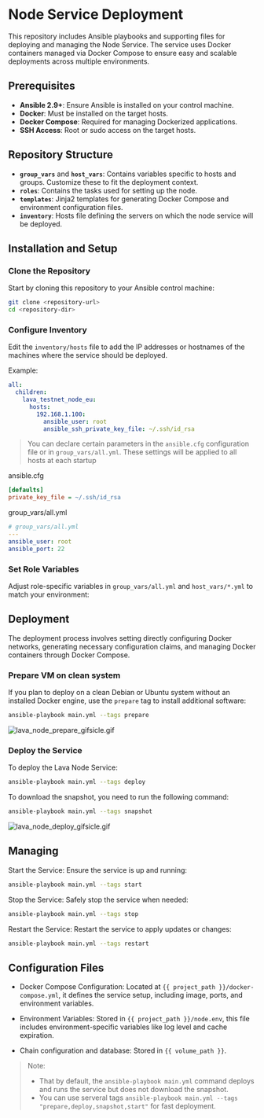 # Node Service Deployment

This repository includes Ansible playbooks and supporting files for deploying and managing the Node Service. The service uses Docker containers managed via Docker Compose to ensure easy and scalable deployments across multiple environments.

## Prerequisites

- **Ansible 2.9+**: Ensure Ansible is installed on your control machine.
- **Docker**: Must be installed on the target hosts.
- **Docker Compose**: Required for managing Dockerized applications.
- **SSH Access**: Root or sudo access on the target hosts.

## Repository Structure

- **`group_vars`** and **`host_vars`**: Contains variables specific to hosts and groups. Customize these to fit the deployment context.
- **`roles`**: Contains the tasks used for setting up the node.
- **`templates`**: Jinja2 templates for generating Docker Compose and environment configuration files.
- **`inventory`**: Hosts file defining the servers on which the node service will be deployed.

## Installation and Setup

### Clone the Repository

Start by cloning this repository to your Ansible control machine:

```bash
git clone <repository-url>
cd <repository-dir>
```

### Configure Inventory

Edit the `inventory/hosts` file to add the IP addresses or hostnames of the machines where the service should be deployed.

Example:

```yaml
all:
  children:
    lava_testnet_node_eu:
      hosts:
        192.168.1.100:
          ansible_user: root
          ansible_ssh_private_key_file: ~/.ssh/id_rsa
```

> You can declare certain parameters in the `ansible.cfg` configuration file or in `group_vars/all.yml`. These settings will be applied to all hosts at each startup

ansible.cfg

```ini
[defaults]
private_key_file = ~/.ssh/id_rsa
```

group_vars/all.yml

```yml
# group_vars/all.yml
---
ansible_user: root
ansible_port: 22
```

### Set Role Variables

Adjust role-specific variables in `group_vars/all.yml` and `host_vars/*.yml` to match your environment:

## Deployment

The deployment process involves setting directly configuring Docker networks, generating necessary configuration claims, and managing Docker containers through Docker Compose.

### Prepare VM on clean system

If you plan to deploy on a clean Debian or Ubuntu system without an installed Docker engine, use the `prepare` tag to install additional software:

```bash
ansible-playbook main.yml --tags prepare
```

![lava_node_prepare_gifsicle.gif](https://github.com/svetek/lava-ansible-deployment/blob/main/guides/lava_node_prepare_gifsicle.gif?raw=true)

### Deploy the Service

To deploy the Lava Node Service:

```bash
ansible-playbook main.yml --tags deploy
```

To download the snapshot, you need to run the following command:

```bash
ansible-playbook main.yml --tags snapshot
```

![lava_node_deploy_gifsicle.gif](https://github.com/svetek/lava-ansible-deployment/blob/main/guides/lava_node_deploy_gifsicle.gif?raw=true)

## Managing

Start the Service: Ensure the service is up and running:

```bash
ansible-playbook main.yml --tags start
```

Stop the Service: Safely stop the service when needed:

```bash
ansible-playbook main.yml --tags stop
```

Restart the Service: Restart the service to apply updates or changes:

```bash
ansible-playbook main.yml --tags restart
```

## Configuration Files

- Docker Compose Configuration: Located at `{{ project_path }}/docker-compose.yml`, it defines the service setup, including image, ports, and environment variables.

- Environment Variables: Stored in `{{ project_path }}/node.env`, this file includes environment-specific variables like log level and cache expiration.

- Chain configuration and database: Stored in `{{ volume_path }}`.

> Note:
>
> - That by default, the `ansible-playbook main.yml` command deploys and runs the service but does not download the snapshot.
> - You can use serveral tags `ansible-playbook main.yml --tags "prepare,deploy,snapshot,start"` for fast deployment.
